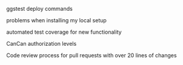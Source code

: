 ggstest deploy commands

problems when installing my local setup

automated test coverage for new functionality

CanCan authorization levels

Code review process for pull requests with over 20 lines of changes
